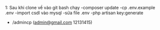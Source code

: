 1: Sau khi clone về vào git bash chạy
-composer update
-cp .env.example .env
-import csdl vào mysql
-sửa file .env
-php artisan key:generate
- /admincp (admin@gmail.com 12131415)
